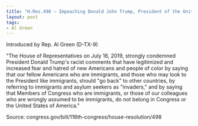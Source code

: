 ```yaml
---
title: "H.Res.498 — Impeaching Donald John Trump, President of the United States, of high misdemeanors"
layout: post
tags:
- Al Green
---
```


Introduced by Rep. Al Green (D-TX-9)

"The House of Representatives on July 16, 2019, strongly condemned President Donald Trump's racist comments that have legitimized and increased fear and hatred of new Americans and people of color by saying that our fellow Americans who are immigrants, and those who may look to the President like immigrants, should "go back" to other countries, by referring to immigrants and asylum seekers as "invaders," and by saying that Members of Congress who are immigrants, or those of our colleagues who are wrongly assumed to be immigrants, do not belong in Congress or the United States of America."

Source: congress.gov/bill/116th-congress/house-resolution/498
